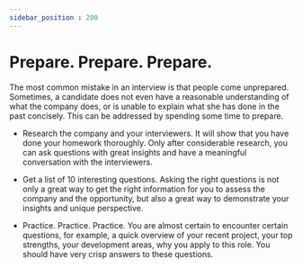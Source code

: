 ```yaml
---
sidebar_position : 200
---
```


# Prepare. Prepare. Prepare.

The most common mistake in an interview is that people come unprepared. Sometimes, a candidate does not even have a reasonable understanding of what the company does, or is unable to explain what she has done in the past concisely. This can be addressed by spending some time to prepare.

- Research the company and your interviewers. It will show that you have done your homework thoroughly. Only after considerable research, you can ask questions with great insights and have a meaningful conversation with the interviewers.

- Get a list of 10 interesting questions. Asking the right questions is not only a great way to get the right information for you to assess the company and the opportunity, but also a great way to demonstrate your insights and unique perspective.

- Practice. Practice. Practice. You are almost certain to encounter certain questions, for example, a quick overview of your recent project, your top strengths, your development areas, why you apply to this role. You should have very crisp answers to these questions.
